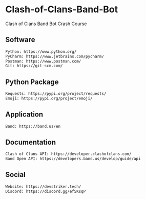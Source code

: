 # Clash-of-Clans-Band-Bot
Clash of Clans Band Bot Crash Course


## Software
```bash
Python: https://www.python.org/
PyCharm: https://www.jetbrains.com/pycharm/
Postman: https://www.postman.com/
Git: https://git-scm.com/
```

## Python Package
```bash
Requests: https://pypi.org/project/requests/
Emoji: https://pypi.org/project/emoji/
```

## Application
```bash
Band: https://band.us/en
```

## Documentation
```bash
Clash of Clans API: https://developer.clashofclans.com/
Band Open API: https://developers.band.us/develop/guide/api
```

## Social
```bash
Website: https://devstriker.tech/
Discord: https://discord.gg/ef5KsqP
```
